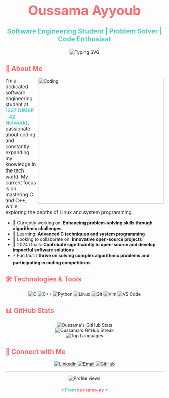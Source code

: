 <h1 align="center" style="font-size: 3em; color: #FF6B6B;"> Oussama Ayyoub </h1>
<h3 align="center" style="font-size: 1.5em; color: #4ECDC4;">Software Engineering Student | Problem Solver | Code Enthusiast</h3>

<div align="center">
  <img src="https://readme-typing-svg.herokuapp.com?font=Fira+Code&size=24&duration=4000&pause=1000&color=FF6B6B&center=true&vCenter=true&random=false&width=500&lines=Passionate+about+C%2C+C%2B%2B%2C+and+Linux;Always+learning%2C+always+growing;Turning+coffee+into+code+since+2022" alt="Typing SVG" />
</div>

## <span style="color: #FF6B6B;">🚀 About Me</span>

<img align="right" alt="Coding" width="400" src="https://media.giphy.com/media/v1.Y2lkPTc5MGI3NjExNzY4MzgzZjM5NTRiZDE0NTJjZDQ5MzBkNzY5NzA1NTA2MzM3NzNjNSZlcD12MV9pbnRlcm5hbF9naWZzX2dpZklkJmN0PWc/qgQUggAC3Pfv687qPC/giphy.gif">


<p style="font-size: 1.1em;">
I'm a dedicated software engineering student at <strong style="color: #4ECDC4;">1337 (UM6P - 42 Network)</strong>, passionate about coding and constantly expanding my knowledge in the tech world. My current focus is on mastering C and C++, while exploring the depths of Linux and system programming.
</p>

- 🔭 Currently working on: **Enhancing problem-solving skills through algorithmic challenges**
- 🌱 Learning: **Advanced C techniques and system programming**
- 👯 Looking to collaborate on: **Innovative open-source projects**
- 🥅 2024 Goals: **Contribute significantly to open-source and develop impactful software solutions**
- ⚡ Fun fact: **I thrive on solving complex algorithmic problems and participating in coding competitions**

## <span style="color: #FF6B6B;">🛠️ Technologies & Tools</span>

<p align="center">
  <img src="https://img.shields.io/badge/C-00599C?style=for-the-badge&logo=c&logoColor=white" alt="C" />
  <img src="https://img.shields.io/badge/C%2B%2B-00599C?style=for-the-badge&logo=c%2B%2B&logoColor=white" alt="C++" />
  <img src="https://img.shields.io/badge/Python-3776AB?style=for-the-badge&logo=python&logoColor=white" alt="Python" />
  <img src="https://img.shields.io/badge/Linux-FCC624?style=for-the-badge&logo=linux&logoColor=black" alt="Linux" />
  <img src="https://img.shields.io/badge/Git-F05032?style=for-the-badge&logo=git&logoColor=white" alt="Git" />
  <img src="https://img.shields.io/badge/Vim-019733?style=for-the-badge&logo=vim&logoColor=white" alt="Vim" />
  <img src="https://img.shields.io/badge/VS_Code-007ACC?style=for-the-badge&logo=visual-studio-code&logoColor=white" alt="VS Code" />
</p>

## <span style="color: #FF6B6B;">📊 GitHub Stats</span>

<div align="center">
  <img src="https://github-readme-stats.vercel.app/api?username=oussama-ay&show_icons=true&theme=radical" alt="Oussama's GitHub Stats" />
</div>

<div align="center">
  <img src="https://github-readme-streak-stats.herokuapp.com/?user=oussama-ay&theme=radical" alt="Oussama's GitHub Streak" />
</div>

<div align="center">
  <img src="https://github-readme-stats.vercel.app/api/top-langs/?username=oussama-ay&layout=compact&theme=radical" alt="Top Languages" />
</div>

## <span style="color: #FF6B6B;">🤝 Connect with Me</span>

<p align="center">
  <a href="https://linkedin.com/in/oussama-ayyoub-347404266" target="_blank">
    <img src="https://img.shields.io/badge/LinkedIn-0077B5?style=for-the-badge&logo=linkedin&logoColor=white" alt="LinkedIn" />
  </a>
  <a href="mailto:ayyouboussama9@gmail.com">
    <img src="https://img.shields.io/badge/Email-D14836?style=for-the-badge&logo=gmail&logoColor=white" alt="Email" />
  </a>
  <a href="https://github.com/oussama-ay" target="_blank">
    <img src="https://img.shields.io/badge/GitHub-100000?style=for-the-badge&logo=github&logoColor=white" alt="GitHub" />
  </a>
</p>

---

<div align="center">
  
  ![Profile views](https://komarev.com/ghpvc/?username=oussama-ay&label=Profile%20views&color=FF6B6B&style=flat)
  
  <h4 style="color: #4ECDC4;">⭐️ From <a href="https://github.com/oussama-ay" style="color: #FF6B6B;">oussama-ay</a> ⭐️</h4>
</div>
